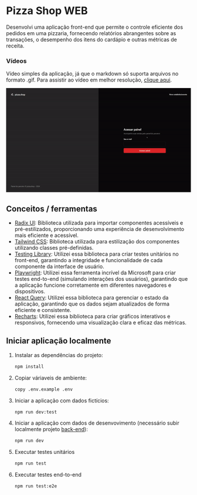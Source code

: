 # Pizza Shop WEB

Desenvolvi uma aplicação front-end que permite o controle eficiente dos pedidos em uma pizzaria, fornecendo relatórios abrangentes sobre as transações, o desempenho dos itens do cardápio e outras métricas de receita.

### Vídeos

Vídeo simples da aplicação, já que o markdown só suporta arquivos no formato .gif. Para assistir ao vídeo em melhor resolução, [clique aqui](https://www.youtube.com/watch?v=oUp1l8ZdBhg).

![Vídeo simples da aplicação](https://raw.githubusercontent.com/brayan-jordan/pizzashop-web/master/docs/hero.gif)

## Conceitos / ferramentas

- [Radix UI](https://www.radix-ui.com/): Biblioteca utilizada para importar componentes acessíveis e pré-estilizados, proporcionando uma experiência de desenvolvimento mais eficiente e acessível.
- [Tailwind CSS](https://tailwindcss.com/): Biblioteca utilizada para estilização dos componentes utilizando classes pré-definidas.
- [Testing Library](https://testing-library.com/): Utilizei essa biblioteca para criar testes unitários no front-end, garantindo a integridade e funcionalidade de cada componente da interface de usuário.
- [Playwright](https://playwright.dev/): Utilizei essa ferramenta incrível da Microsoft para criar testes end-to-end (simulando interações dos usuários), garantindo que a aplicação funcione corretamente em diferentes navegadores e dispositivos.
- [React Query](https://tanstack.com/query/latest/docs/framework/react/overview): Utilizei essa biblioteca para gerenciar o estado da aplicação, garantindo que os dados sejam atualizados de forma eficiente e consistente.
- [Recharts](https://recharts.org/en-US/): Utilizei essa biblioteca para criar gráficos interativos e responsivos, fornecendo uma visualização clara e eficaz das métricas.

## Iniciar aplicação localmente

1. Instalar as dependências do projeto:

   ```bash
   npm install
   ```

2. Copiar váriaveis de ambiente:

   ```bash
   copy .env.example .env
   ```

3. Iniciar a aplicação com dados fictícios:

   ```bash
   npm run dev:test
   ```

4. Iniciar a aplicação com dados de desenvovimento (necessário subir localmente projeto [back-end](https://github.com/brayan-jordan/pizzashop-web)):

   ```bash
   npm run dev
   ```

5. Executar testes unitários

   ```bash
   npm run test
   ```

6. Executar testes end-to-end

   ```bash
   npm run test:e2e
   ```
